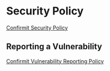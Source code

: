 # Security Policy

[Confirmit Security Policy](https://www.confirmit.com/security/)

## Reporting a Vulnerability

[Confirmit Vulnerability Reporting Policy](https://www.confirmit.com/security/vulnerability-reporting-policy/)
